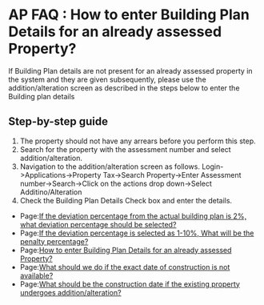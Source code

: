 # AP FAQ : How to enter Building Plan Details for an already assessed Property?

If Building Plan details are not present for an already assessed property in the system and they are given subsequently, please use the addition/alteration screen as described in the steps below to enter the Building plan details

## Step-by-step guide <a id="HowtoenterBuildingPlanDetailsforanalreadyassessedProperty?-Step-by-stepguide"></a>

1. The property should not have any arrears before you perform this step.
2. Search for the property with the assessment number and select addition/alteration.
3. Navigation to the addition/alteration screen as follows. Login-&gt;Applications-&gt;Property Tax-&gt;Search Property-&gt;Enter Assessment number-&gt;Search-&gt;Click on the actions drop down-&gt;Select Additino/Alteration
4. Check the Building Plan Details Check box and enter the details.

* Page:[If the deviation percentage from the actual building plan is 2%, what deviation percentage should be selected?](https://digit-discuss.atlassian.net/wiki/spaces/EUF/pages/47808657/If+the+deviation+percentage+from+the+actual+building+plan+is+2+what+deviation+percentage+should+be+selected+Skip+to+end+of+metadata)
* Page:[If the deviation percentage is selected as 1-10%, What will be the penalty percentage?](https://digit-discuss.atlassian.net/wiki/spaces/EUF/pages/47612056/If+the+deviation+percentage+is+selected+as+1-10+What+will+be+the+penalty+percentage)
* Page:[How to enter Building Plan Details for an already assessed Property?](https://digit-discuss.atlassian.net/wiki/spaces/EUF/pages/47644803/How+to+enter+Building+Plan+Details+for+an+already+assessed+Property)
* Page:[What should we do if the exact date of construction is not available?](https://confluence.egovernments.org/pages/viewpage.action?pageId=10387667)
* Page:[What should be the construction date if the existing property undergoes addition/alteration?](https://confluence.egovernments.org/pages/viewpage.action?pageId=10387665)

